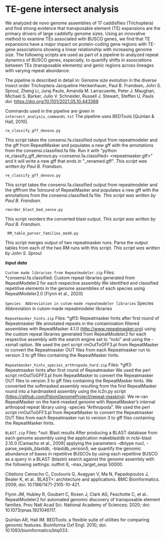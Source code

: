 # TE-gene intersect analysis

We analyzed de novo genome assemblies of 17 caddisflies (Trichoptera) and find strong evidence that transposable element (TE) expansions are the primary drivers of large caddisfly genome sizes. Using an innovative method to examine TEs associated with BUSCO genes, we find that TE expansions have a major impact on protein-coding gene regions with TE-gene associations showing a linear relationship with increasing genome size. 
The following scripts are used as part of a pipeline to analyzed repeat dynamics of BUSCO genes, especially, to quantify shifts in associations between TEs (transposable elements) and genic regions across lineages with varying repeat abundance. 

The pipeline is described in detail in: Genome size evolution in the diverse insect order Trichoptera
Jacqueline Heckenhauer, Paul B. Frandsen, John S. Sproul, Zheng Li, Juraj Paule, Amanda M. Larracuente, Peter J. Maughan, Michael S. Barker, Julio V. Schneider, Russell J. Stewart, Steffen U. Pauls
doi: https://doi.org/10.1101/2021.05.10.443368

Commands used in the pipeline are given in ``` intersect_analysis_commands.txt ```
The pipeline uses BEDTools [Quinlan & Hall, 2010].

``` re_classify_gff_denovo.py ``` 

This script takes the consensi.fa.classified output from repeatmodeler and the gff from RepeatMasker and populates a new gff with the annotations from the consensi.classified.fa file.
Run it with "python re_classify_gff_denovo.py <consensi.fa.classified> <repeatmasker.gff>" and it will write a new gff that ends in "_renamed.gff".
*This script was written by Paul B. Frandsen.*

``` re_classify_gff_denovo.py ``` 

This  script  takes  the  consensi.fa.classified  output  from repeatmodeler and the gfffrom the 1stround of RepeatMasker and populates a new gff with the annotations from the consensi.classified.fa file.
*This script was written by Paul B. Frandsen.*

``` reorder_blast_bed_sense.py ``` 


This script reorders the converted blast output.
*This script was written by Paul B. Frandsen.*

```  RM_table_parser_families_mod4.py ``` 

This script merges output of two repeatmasker runs. Parse the output tables from each of the two RM runs with this script.
*This script was written by John S. Sproul.*

***Input data***

```Custom made libraries from Repeatmodeler.zip```
Files: *consensi.fa.classified: Custom repeat libraries generated from RepeatModeler2 for each respective assembly
We identified and classified repetitive elements in the genome assemblies of each species using RepeatModeler2.0 [Flynn et al., 2020]

```Species	Abbreviation in cutom-made repeatmodeler libraries```
Species	Abbreviation in cutom-made repeatmodeler libraries

```Repeatmasker_hints.zip```
Files: *gff3: Repeatmasker hints after first round of Repeatmasker
We annotated repeats in the contamination filtered assemblies with RepeatMasker 4.1.0 (http://www.repeatmasker.org) using the custom repeat libraries generated from RepeatModeler2 for each respective assembly with the search engine set to “ncbi” and using the -xsmall option. We used the perl script rmOutToGFF3.pl from RepeatMasker to convert the Repeatmasker OUT files from each Repeatmasker run to version 3 to gff files containing the RepeatMasker hints. 

```Repeatmasker_hints_species_arthropoda_hard.zip```
Files: *gff3: Repeatmasker hints after first round of Repeatmasker
We used the perl script rmOutToGFF3.pl from RepeatMasker to convert the Repeatmasker OUT files  to version 3 to gff files containing the RepeatMasker hints. 
We converted the softmasked assembly resulting from the first RepeatMasker round into a hardmasked assembly using the lc2n.py script (https://github.com/PdomGenomeProject/repeat-masking). We re-ran RepeatMasker on the hard-masked genome with RepeatMasker’s internal arthropod repeat library using -species “Arthropoda”. We used the perl script rmOutToGFF3.pl from RepeatMasker to convert the Repeatmasker OUT files from each Repeatmasker run to version 3 to gff files containing the RepeatMasker hints. 

```BLAST.zip```
Files: *out: Blast results
After producing a BLAST database from each genome assembly using the application makeblastdb in ncbi-blast 2.10.0 [Camacho et al., 2009] applying the parameters -dbtype nucl, -parse_seqids_blastdb, -blastdb_version5, we quantify the genomic abundance of bases in repetitive BUSCOs by using each repetitive BUSCO as a query in a BLAST (blastn) search against the genome assembly with the following settings: outfmt 6, -max_target_seqs 50000. 

*Citations*
Camacho C, Coulouris G, Avagyan V, Ma N, Papadopoulos J, Bealer K, et al.. BLAST+: architecture and applications. BMC Bioinformatics. 2009; doi: 10.1186/1471-2105-10-421.

Flynn JM, Hubley R, Goubert C, Rosen J, Clark AG, Feschotte C, et al.. RepeatModeler2 for automated genomic discovery of transposable element families. Proc Natl Acad Sci. National Academy of Sciences; 2020; doi: 10.1073/pnas.1921046117.

Quinlan AR, Hall IM. BEDTools: a flexible suite of utilities for comparing genomic features. Bioinforma Oxf Engl. 2010; doi: 10.1093/bioinformatics/btq033.
